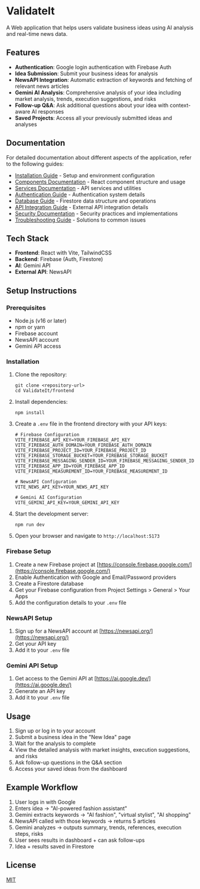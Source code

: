 # ValidateIt

A Web application that helps users validate business ideas using AI analysis and real-time news data.

## Features

- **Authentication**: Google login authentication with Firebase Auth
- **Idea Submission**: Submit your business ideas for analysis
- **NewsAPI Integration**: Automatic extraction of keywords and fetching of relevant news articles
- **Gemini AI Analysis**: Comprehensive analysis of your idea including market analysis, trends, execution suggestions, and risks
- **Follow-up Q&A**: Ask additional questions about your idea with context-aware AI responses
- **Saved Projects**: Access all your previously submitted ideas and analyses

## Documentation

For detailed documentation about different aspects of the application, refer to the following guides:

- [Installation Guide](./documentation/INSTALLATION.md) - Setup and environment configuration
- [Components Documentation](./documentation/COMPONENTS.md) - React component structure and usage
- [Services Documentation](./documentation/SERVICES.md) - API services and utilities
- [Authentication Guide](./documentation/AUTHENTICATION.md) - Authentication system details
- [Database Guide](./documentation/DATABASE.md) - Firestore data structure and operations
- [API Integration Guide](./documentation/API_INTEGRATION.md) - External API integration details
- [Security Documentation](./documentation/SECURITY.md) - Security practices and implementations
- [Troubleshooting Guide](./documentation/TROUBLESHOOTING.md) - Solutions to common issues

## Tech Stack

- **Frontend**: React with Vite, TailwindCSS
- **Backend**: Firebase (Auth, Firestore)
- **AI**: Gemini API
- **External API**: NewsAPI

## Setup Instructions

### Prerequisites

- Node.js (v16 or later)
- npm or yarn
- Firebase account
- NewsAPI account
- Gemini API access

### Installation

1. Clone the repository:
   ```
   git clone <repository-url>
   cd ValidateIt/frontend
   ```

2. Install dependencies:
   ```
   npm install
   ```

3. Create a `.env` file in the frontend directory with your API keys:
   ```
   # Firebase Configuration
   VITE_FIREBASE_API_KEY=YOUR_FIREBASE_API_KEY
   VITE_FIREBASE_AUTH_DOMAIN=YOUR_FIREBASE_AUTH_DOMAIN
   VITE_FIREBASE_PROJECT_ID=YOUR_FIREBASE_PROJECT_ID
   VITE_FIREBASE_STORAGE_BUCKET=YOUR_FIREBASE_STORAGE_BUCKET
   VITE_FIREBASE_MESSAGING_SENDER_ID=YOUR_FIREBASE_MESSAGING_SENDER_ID
   VITE_FIREBASE_APP_ID=YOUR_FIREBASE_APP_ID
   VITE_FIREBASE_MEASUREMENT_ID=YOUR_FIREBASE_MEASUREMENT_ID

   # NewsAPI Configuration
   VITE_NEWS_API_KEY=YOUR_NEWS_API_KEY

   # Gemini AI Configuration
   VITE_GEMINI_API_KEY=YOUR_GEMINI_API_KEY
   ```

4. Start the development server:
   ```
   npm run dev
   ```

5. Open your browser and navigate to `http://localhost:5173`

### Firebase Setup

1. Create a new Firebase project at [https://console.firebase.google.com/](https://console.firebase.google.com/)
2. Enable Authentication with Google and Email/Password providers
3. Create a Firestore database
4. Get your Firebase configuration from Project Settings > General > Your Apps
5. Add the configuration details to your `.env` file

### NewsAPI Setup

1. Sign up for a NewsAPI account at [https://newsapi.org/](https://newsapi.org/)
2. Get your API key
3. Add it to your `.env` file

### Gemini API Setup

1. Get access to the Gemini API at [https://ai.google.dev/](https://ai.google.dev/)
2. Generate an API key
3. Add it to your `.env` file

## Usage

1. Sign up or log in to your account
2. Submit a business idea in the "New Idea" page
3. Wait for the analysis to complete
4. View the detailed analysis with market insights, execution suggestions, and risks
5. Ask follow-up questions in the Q&A section
6. Access your saved ideas from the dashboard

## Example Workflow

1. User logs in with Google
2. Enters idea → "AI-powered fashion assistant"
3. Gemini extracts keywords → "AI fashion", "virtual stylist", "AI shopping"
4. NewsAPI called with those keywords → returns 5 articles
5. Gemini analyzes → outputs summary, trends, references, execution steps, risks
6. User sees results in dashboard + can ask follow-ups
7. Idea + results saved in Firestore

## License

[MIT](LICENSE)
